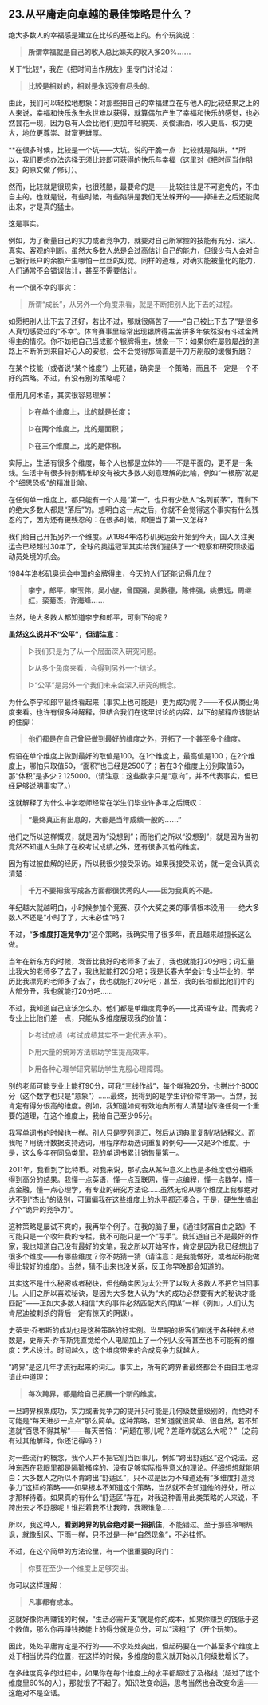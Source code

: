 ## 23.从平庸走向卓越的最佳策略是什么？

绝大多数人的幸福感是建立在比较的基础上的。有个玩笑说：

> **所谓幸福就是自己的收入总比妹夫的收入多20%……**

关于“比较”，我在《把时间当作朋友》里专门讨论过：

> **比较是相对的，相对是永远没有尽头的**。

由此，我们可以轻松地想象：对那些把自己的幸福建立在与他人的比较结果之上的人来说，幸福和快乐永生永世难以获得，就算偶尔产生了幸福和快乐的感觉，也必然昙花一现，因为总有人会比他们更加年轻貌美、英俊潇洒，收入更高、权力更大，地位更尊崇、财富更雄厚。

**在很多时候，比较是一个坑——大坑。说的干脆一点：比较就是陷阱。**所以，我们要想办法选择无须比较即可获得的快乐与幸福（这里对《把时间当作朋友》的原文做了修订）。

然而，比较就是很现实，也很残酷，最要命的是——比较往往是不可避免的，不由自主的。也就是说，有些时候，有些陷阱是我们无法躲开的——掉进去之后还能爬出来，才是真的猛士。

这是事实。

例如，为了衡量自己的实力或者竞争力，就要对自己所掌控的技能有充分、深入、真实、客观的判断。虽然大多数人总是会过高估计自己的能力，但很少有人会对自己银行账户的余额产生哪怕一丝丝的幻觉。同样的道理，对确实能被量化的能力，人们通常不会错误估计，甚至不需要估计。

有一个很不幸的事实：

> 所谓“成长”，从另外一个角度来看，就是不断把别人比下去的过程。

如愿把别人比下去了还好，若比不过，那就很痛苦了——“自己被比下去了”是很多人真切感受过的“不幸”。体育赛事里经常出现银牌得主苦拼多年依然没有斗过金牌得主的情况。你不妨把自己当成那个银牌得主，想象一下：如果你在屡败屡战的道路上不断听到来自好心人的安慰，会不会觉得那简直是千刀万剐般的缓慢折磨？

在某个技能（或者说“某个维度”）上死磕，确实是一个策略，而且不一定是一个不好的策略。不过，有没有别的策略呢？

借用几何术语，其实很容易理解：

> ▷**在单个维度上，比的就是长度；**
>
> ▷**在两个维度上，比的是面积；**
>
> ▷**在三个维度上，比的是体积。**

实际上，生活有很多个维度，每个人也都是立体的——不是平面的，更不是一条线。生活中有很多特别精准却没有被大多数人刻意理解的比喻，例如“一根筋”就是个“细思恐极”的精准比喻。

在任何单一维度上，都只能有一个人是“第一”，也只有少数人“名列前茅”，而剩下的绝大多数人都是“落后”的。想明白这一点之后，你就不会觉得这个事实有什么残忍的了，因为还有更残忍的：在很多时候，即便当了第一又怎样?

我们给自己开拓另外一个维度。从1984年洛杉矶奥运会开始到今天，国人关注奥运会已经超过30年了，全球的奥运冠军其实给我们提供了一个观察和研究顶级运动员处境的机会。

1984年洛杉矶奥运会中国的金牌得主，今天的人们还能记得几位？

> **李宁，郎平，李玉伟，吴小旋，曾国强，吴数德，陈伟强，姚景远，周继红，栾菊杰，许海峰……**

当然，绝大多数人都知道李宁和郎平，可剩下的呢？

**虽然这么说并不“公平”，但请注意：**

> ▷我们只是为了从一个层面深入研究问题。
>
> ▷从多个角度来看，会得到另外一个结论。
>
> ▷“公平”是另外一个我们未来会深入研究的概念。

为什么李宁和郎平最终看起来（事实上也可能是）更为成功呢？——不仅从商业角度来看。也许有很多种解释，但结合我们在这里讨论的内容，以下的解释应该能站的住脚：

> **他们都是在自己曾经做到最好的维度之外，开拓了一个甚至多个维度。**

假设在单个维度上做到最好的取值是100。在1个维度上，最高值是100；在2个维度上，哪怕只取值50，“面积”也已经是2500了；若在3个维度上分别取值50，那“体积”是多少？125000。（请注意：这些数字只是“意向”，并不代表事实，但已经足够说明事实了。）

这就解释了为什么中学老师经常在学生们毕业许多年之后慨叹：

> **“最终真正有出息的，大都是当年成绩一般的……”**

他们之所以这样慨叹，就是因为“没想到”；而他们之所以“没想到”，就是因为当初竟然不知道人生除了在校考试成绩之外，还有很多其他的维度。

因为有过被曲解的经历，所以我很少接受采访。如果我接受采访，就一定会认真说清楚：

> **千万不要把我写成各方面都很优秀的人——因为我真的不是。**

年纪越大就越明白，小时候参加个竞赛、获个大奖之类的事情根本没用——绝大多数人不还是“小时了了，大未必佳”吗？

不过，“**多维度打造竞争力**”这个策略，我确实用了很多年，而且越来越擅长这么做。

当年在新东方的时候，发音比我好的老师多了去了，我也就能打20分吧；词汇量比我大的老师多了去了，我也就能打20分吧；我是长春大学会计专业毕业的，学历比我漂亮的老师多了去了，我也就能打20分吧；甚至，我的长相都比他们中的大部分丑，我也就能打20分吧……

不过，我知道自己应该怎么办。他们都是单维度竞争的——比英语专业。而我呢？专业上比他们差一点，只能从多维度展现我的价值：

> ▷考试成绩（考试成绩其实不一定代表水平）。
>
> ▷用大量的统筹方法帮助学生提高效率。
>
> ▷用各种心理学研究帮助学生克服心理障碍。

别的老师可能专业上能打90分，可我“三线作战”，每个唯独20分，也拼出个8000分（这个数字也只是“意象”）……最终，我得到的是学生评价常年第一。当然，我肯定有得分很高的维度。例如，我知道如何有效地向所有人清楚地传递任何一个重要的道理，在这个维度上，我给自己至少95分。

我写单词书的时候也一样。别人只是罗列词汇，然后从词典里复制/粘贴释义。而我呢？用统计数据支持选词，用程序帮助选词重复的例句——又是3个维度。于是，这么多年在同品类里，我的单词书累计销售量第一。

2011年，我看到了比特币。对我来说，那机会从某种意义上也是多维度低分相乘得到高分的结果。我懂一点英语，懂一点互联网，懂一点编程，懂一点数学，懂一点金融，懂一点心理学，有专业的研究方法论……虽然无论从哪个维度上我都绝对达不到“杰出”的级别，可偏偏我在这些维度上的水平都还凑合，于是，硬生生搞出了个“诡异的竞争力”。

这种策略是屡试不爽的，我再举个例子。在我的脑子里，《通往财富自由之路》不可能只是一个收年费的专栏，我不可能只是一个“写手”。我知道自己不是最好的作家，我也知道自己没有最好的文笔，我之所以开始写作，肯定是因为我已经想出了很多个维度——有哪些维度？你不妨猜一猜（请注意：是我能做好，或者起码能做得比较好的维度）。当然，猜不出来也没关系，反正你早晚都会知道的。

其实这不是什么秘密或者秘诀，但他确实因为太公开了以致大多数人不把它当回事儿。人们之所以喜欢秘诀，是因为大多数人认为“大的成功必然要有大的秘诀才能匹配”——正如大多数人相信“大的事件必然匹配大的阴谋”一样（例如，人们认为肯尼迪被刺杀的背后一定有惊天的阴谋）。

史蒂夫·乔布斯的成功也是这种策略的好实例。当早期的极客们痴迷于各种技术参数是，史蒂夫·乔布斯凭直觉给个人电脑加上了一个别人没有甚至也不可能有的维度：艺术设计。时间越久，这个维度带来的合成竞争力就越大。

“跨界”是这几年才流行起来的词汇。事实上，所有的跨界者最终都会不由自主地深谙此中道理：

> **每次跨界，都是给自己拓展一个新的维度。**

一旦跨界积累成功，实力或者竞争力的提升只可能是几何级数量级别的，而绝对不可能是“每天进步一点点”那么简单。这种策略，若知道就很简单、很自然，若不知道就“百思不得其解”——每天苦恼：“问题在哪儿呢？差距咋就这么大呢？”（之前有过其他解释，你还记得吗？）

对一些流行的概念，我个人并不把它们当回事儿，例如“跨出舒适区”这个说法。这种东西在我眼里都是隔靴搔痒的、没有足够实际指导意义的理论。仔细想想就能明白：大多数人之所以不肯跨出“舒适区”，只不过是因为不知道还有“多维度打造竞争力”这样的策略——如果根本不知道这个策略，当然就不会知道他的好处，所以才那样待着。如果真的有什么“舒适区”存在，对我这种善用此类策略的人来说，不跨出去才不舒服呢！谁拦着我不让我跨，我跟谁急……

所以，我这种人，**看到跨界的机会绝对要一把抓住**，不能错过。至于那些冷嘲热讽，就像刮风、下雨一样，只不过是一种“自然现象”，不必挂怀。

不过，在这个简单的方法论里，有一个很重要的窍门：

> 你要在至少一个维度上足够突出。

你可以这样理解：

> **凡事都有成本。**

这就好像你再赚钱的时候，“生活必需开支”就是你的成本，如果你赚到的钱低于这个数值，那么你再赚钱技能上的得分就是负分，可以“滚粗”了（开个玩笑）。

因此，处处平庸肯定是不行的——不求处处突出，但起码要在一个甚至多个维度上处于相当优异的位置，在这样的时候，多维度的意义就开始以几何级数增长了。

在多维度竞争的过程中，如果你在每个维度上的水平都超过了及格线（超过了这个维度里60%的人），那就很了不起了。知识改变命运，思考当然也会改变命运——这绝对不是空话。
